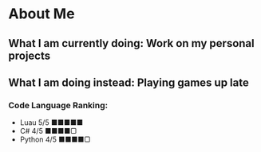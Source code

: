 # About Me
## What I am currently doing: Work on my personal projects
## What I am doing instead: Playing games up late
### Code Language Ranking:
* Luau 5/5 ■■■■■
* C# 4/5 ■■■■▢
* Python 4/5 ■■■■▢
